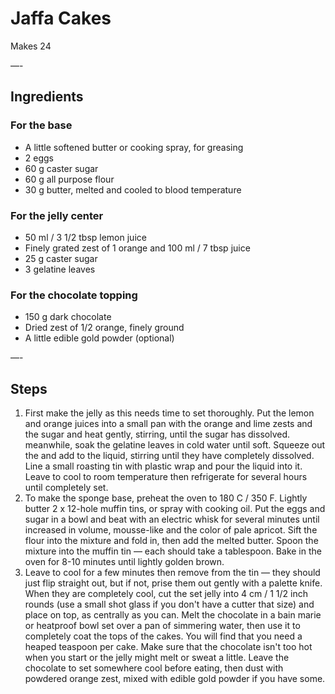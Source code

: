 # Jaffa Cakes

Makes 24

—-

## Ingredients

### For the base
* A little softened butter or cooking spray, for greasing 
* 2 eggs
* 60 g caster sugar
* 60 g all purpose flour
* 30 g butter, melted and cooled to blood temperature

### For the jelly center
* 50 ml / 3 1/2 tbsp lemon juice
* Finely grated zest of 1 orange and 100 ml / 7 tbsp juice
* 25 g caster sugar
* 3 gelatine leaves

### For the chocolate topping
* 150 g dark chocolate
* Dried zest of 1/2 orange, finely ground
* A little edible gold powder (optional)

—-

## Steps

1.  First make the jelly as this needs time to set thoroughly. Put the lemon and orange juices into a small pan with the orange and lime zests and the sugar and heat gently, stirring, until the sugar has dissolved. meanwhile, soak the gelatine leaves in cold water until soft. Squeeze out the and add to the liquid, stirring until they have completely dissolved. Line a small roasting tin with plastic wrap and pour the liquid into it. Leave to cool to room temperature then refrigerate for several hours until completely set.
2.  To make the sponge base, preheat the oven to 180 C / 350 F. Lightly butter 2 x 12-hole muffin tins, or spray with cooking oil. Put the eggs and sugar in a bowl and beat with an electric whisk for several minutes until increased in volume, mousse-like and the color of pale apricot. Sift the flour into the mixture and fold in, then add the melted butter. Spoon the mixture into the muffin tin — each should take a tablespoon. Bake in the oven for 8-10 minutes until lightly golden brown.
3.  Leave to cool for a few minutes then remove from the tin — they should just flip straight out, but if not, prise them out gently with a palette knife. When they are completely cool, cut the set jelly into 4 cm / 1 1/2 inch rounds (use a small shot glass if you don't have a cutter that size) and place on top, as centrally as you can. Melt the chocolate in a bain marie or heatproof bowl set over a pan of simmering water, then use it to completely coat the tops of the cakes. You will find that you need a heaped teaspoon per cake. Make sure that the chocolate isn't too hot when you start or the jelly might melt or sweat a little. Leave the chocolate to set somewhere cool before eating, then dust with powdered orange zest, mixed with edible gold powder if you have some.
